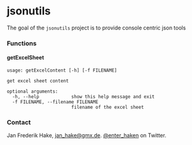 jsonutils
=========

The goal of the `jsonutils` project is to provide console centric json tools

### Functions

#### getExcelSheet


```
usage: getExcelContent [-h] [-f FILENAME]

get excel sheet content

optional arguments:
  -h, --help            show this help message and exit
  -f FILENAME, --filename FILENAME
                        filename of the excel sheet
```

### Contact

Jan Frederik Hake, <jan_hake@gmx.de>. [@enter_haken](https://twitter.com/enter_haken) on Twitter.
